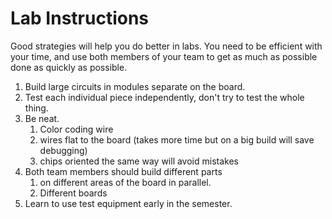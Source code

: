 # Lab Instructions

Good strategies will help you do better in labs. You need to be
efficient with your time, and use both members of your team to get as
much as possible done as quickly as possible.

1. Build large circuits in modules separate on the board.
1. Test each individual piece independently, don't try to test the whole thing.
1. Be neat.
   1. Color coding wire
   1. wires flat to the board (takes more time but on a big build will save debugging)
   1. chips oriented the same way will avoid mistakes
1. Both team members should build different parts
   1. on different areas of the board in parallel.
   1. Different boards
1. Learn to use test equipment early in the semester.
